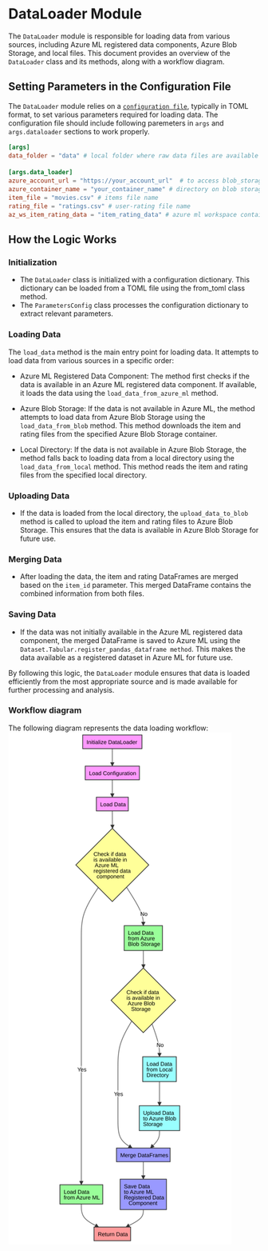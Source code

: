 # DataLoader Module

The `DataLoader` module is responsible for loading data from various sources, including Azure ML registered data components, Azure Blob Storage, and local files. This document provides an overview of the `DataLoader` class and its methods, along with a workflow diagram.

## Setting Parameters in the Configuration File

The `DataLoader` module relies on a [`configuration file`](../src/rec_engine/config.toml), typically in TOML format, to set various parameters required for loading data. The configuration file should include following paremeters in ```args``` and ```args.dataloader``` sections to work properly.

```toml
[args]
data_folder = "data" # local folder where raw data files are available

[args.data_loader]
azure_account_url = "https://your_account_url"  # to access blob_storage
azure_container_name = "your_container_name" # directory on blob storage
item_file = "movies.csv" # items file name
rating_file = "ratings.csv" # user-rating file name
az_ws_item_rating_data = "item_rating_data" # azure ml workspace containing registered data
```

## How the Logic Works
### Initialization
- The ```DataLoader``` class is initialized with a configuration dictionary. This dictionary can be loaded from a TOML file using the from_toml class method.
- The ```ParametersConfig``` class processes the configuration dictionary to extract relevant parameters.

### Loading Data
The ```load_data``` method is the main entry point for loading data. It attempts to load data from various sources in a specific order:

- Azure ML Registered Data Component:
The method first checks if the data is available in an Azure ML registered data component. If available, it loads the data using the ```load_data_from_azure_ml``` method.

- Azure Blob Storage:
If the data is not available in Azure ML, the method attempts to load data from Azure Blob Storage using the ```load_data_from_blob``` method. This method downloads the item and rating files from the specified Azure Blob Storage container.

- Local Directory:
If the data is not available in Azure Blob Storage, the method falls back to loading data from a local directory using the ```load_data_from_local``` method. This method reads the item and rating files from the specified local directory.

### Uploading Data
- If the data is loaded from the local directory, the ```upload_data_to_blob``` method is called to upload the item and rating files to Azure Blob Storage. This ensures that the data is available in Azure Blob Storage for future use.

### Merging Data
- After loading the data, the item and rating DataFrames are merged based on the ```item_id``` parameter. This merged DataFrame contains the combined information from both files.

### Saving Data
- If the data was not initially available in the Azure ML registered data component, the merged DataFrame is saved to Azure ML using the ```Dataset.Tabular.register_pandas_dataframe method```. This makes the data available as a registered dataset in Azure ML for future use.

By following this logic, the ```DataLoader``` module ensures that data is loaded efficiently from the most appropriate source and is made available for further processing and analysis.

### Workflow diagram
The following diagram represents the data loading workflow:
![Workflow Diagram](data_loader_workflow.svg)
